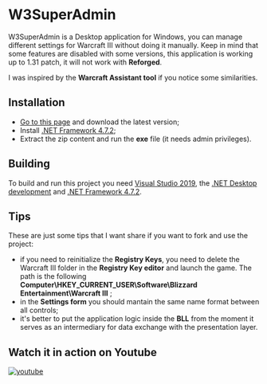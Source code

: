 # W3SuperAdmin

W3SuperAdmin is a Desktop application for Windows, you can manage different settings for Warcraft III without doing it manually. Keep in mind that some features are disabled with some versions, this application is working up to 1.31 patch, it will not work with **Reforged**.

I was inspired by the **Warcraft Assistant tool** if you notice some similarities.

## Installation

+ [Go to this page](https://github.com/Cramenorn/W3SuperAdmin/releases) and download the latest version;
+ Install [.NET Framework 4.7.2](https://dotnet.microsoft.com/download/dotnet-framework/net472);
+ Extract the zip content and run the **exe** file (it needs admin privileges).

## Building

To build and run this project you need [Visual Studio 2019](https://visualstudio.microsoft.com/vs/), the [.NET Desktop development](https://visualstudio.microsoft.com/vs/features/net-development/) and [.NET Framework 4.7.2](https://dotnet.microsoft.com/download/dotnet-framework/net472).

## Tips

These are just some tips that I want share if you want to fork and use the project: 

+ if you need to reinitialize the **Registry Keys**, you need to delete the Warcraft III folder in the **Registry Key editor** and launch the game. The path is the following **Computer\HKEY_CURRENT_USER\Software\Blizzard Entertainment\Warcraft III** ;
+ in the **Settings form** you should mantain the same name format between all controls;
+ it's better to put the application logic inside the **BLL** from the moment it serves as an intermediary for data exchange with the presentation layer.

## Watch it in action on Youtube
[![youtube](https://i9.ytimg.com/vi/xipiO_RvgyA/mqdefault.jpg?sqp=CMjxo_oF&rs=AOn4CLAAjlORDQ_UHOPQ-kfuLvPA8-ff5g)](https://www.youtube.com/watch?v=xipiO_RvgyA)
